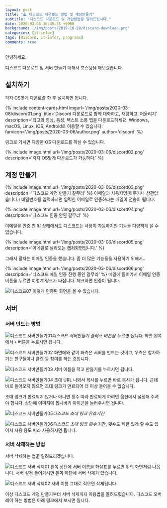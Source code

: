 ```yaml
---
layout: post
title: "🕹 디스코드 다운로드 방법 및 계정만들기"
subtitle: "디스코드 다운로드 및 가입방법을 알려드립니다."
date: 2020-03-06 16:45:35 +0900
background: '/img/posts/2019-10-28/discord-download.png'
categories: [it-infor]
tags: [discord, it-infor, programs]
comments: true
---
```


안녕하세요.

디스코드 다운로드 및 서버 만들기 대해서 포스팅을 해보겠습니다.

## 설치하기
각자 OS맞게 다운로를 한 후 설치하면 됩니다.

{% include content-cards.html imgurl='/img/posts/2020-03-06/discord01.png' title='Discord 다운로드로 함께 대화하고, 채팅하고, 어울리기' description='최고의 영상, 음성, 텍스트 소통 앱을 다운로드하세요. Windows, macOS, Linux, iOS, Android로 이용할 수 있습니다.' farvicon='/img/posts/2020-03-06/author.png' author='discord' %}

링크로 가시면 다양한 OS 다운로드를 하실 수 있습니다.

{% include image.html url='/img/posts/2020-03-06/discord02.png' description='각자 OS맞게 다운로드가 가능하다.' %}

## 계정 만들기
{% include image.html url='/img/posts/2020-03-06/discord03.png' description='디스코드 계정 만들기 갈무리' %}
이메일과 사용자명(아무거나 상관없습니다.)
비밀번호를 입력하시면 입력한 이메일로 인증하라는 메일이 전송이 됩니다.

{% include image.html url='/img/posts/2020-03-06/discord04.png' description='디스코드 인증 안된 갈무리' %}

이메일을 인증 안 된 상태에서도 디스코드는 사용이 가능하지만 기능을 다양하게 쓸 수 없습니다. 

{% include image.html url='/img/posts/2020-03-06/discord05.png' description='이메일로 날라오는 캡처화면입니다.' %}

그래서 필자는 이메일 인증을 했습니다. 좀 더 많은 기능들을 사용하기 위해서..

{% include image.html url='/img/posts/2020-03-06/discord06.png' description='디스코드 메일 인증 진행 중인 갈무리' %}
메일에 들어가서 이메일 인증 버튼을 누르면 이렇게 링크가 타집니다.
체크하면 인증이 됩니다.

![디스코드07](/img/posts/2020-03-06/discord07.png)
이렇게 인증된 화면을 볼 수 있습니다.

## 서버

### 서버 만드는 방법
![디스코드 서버만들기01](/img/posts/2020-03-06/discord08.png)*디스코드 서버만들기 플러스 버튼을 누르면 됩니다.*
화면 왼쪽에서 `+` 버튼을 누르시면 됩니다.

![디스코드 서버만들기02](/img/posts/2020-03-06/discord09.png)
화면에와 같이 좌측은 서버를 만드는 것이고, 우측은 참가하기는 친구들이나 클랜 등 참여를 하는 것입니다.

![디스코드 서버만들기03](/img/posts/2020-03-06/discord10.png)
서버 이름을 적고 만들기를 누르시면 됩니다.

![디스코드 서버만들기04](/img/posts/2020-03-06/discord11.png)
초대 URL 나와서 복사를 누르면 바로 복사가 됩니다.
근데 바로 들어오지 않으면 초대 링크가 만료되어 더 이상 들어올 수 없습니다.

초대 링크가 만료되지 않거나 아니면 횟수 따라 만료되게 하려면 옵션에서 설정해 주셔야 합니다.
상단에 이미지에 톱니바퀴 아이콘을 눌러주시면 됩니다.

![디스코드 서버만들기05](/img/posts/2020-03-06/discord12.png)*디스코드 초대 링크 유효기간*

![디스코드 서버만들기06](/img/posts/2020-03-06/discord13.png)*디스코드 초대 링크 횟수*
기간, 횟수도 제한 있게 할 수도 있어서 사용 용도 따라 사용하시면 됩니다.


### 서버 삭제하는 방법
서버 삭제하는 법을 알려드리겠습니다.

![디스코드 서버 삭제01](/img/posts/2020-03-06/discord14.png)
왼쪽 상단에 서버 이름을 화살표를 누르면 위의 화면처럼 나옵니다.
서버 설정 들어가시면 왼쪽 하단에 서버 삭제가 있습니다.

![디스코드 서버 삭제02](/img/posts/2020-03-06/discord15.png)
서버 이름 그대로 적으면 삭제됩니다.

이상 디스코드 계정 만들기부터 서버 삭제까지 이용법을 올려드렸습니다.
디스코드 오버레이 하는 방법은 아래 링크에서 보시면 됩니다.